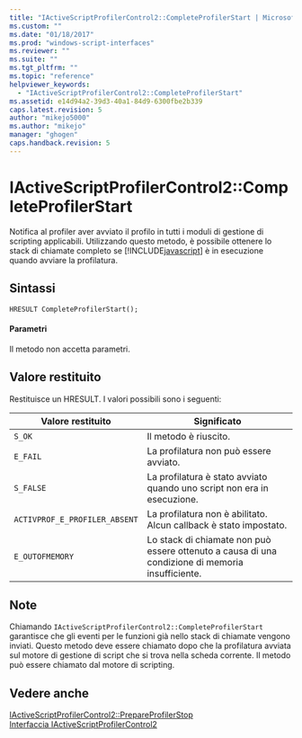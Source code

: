 ```yaml
---
title: "IActiveScriptProfilerControl2::CompleteProfilerStart | Microsoft Docs"
ms.custom: ""
ms.date: "01/18/2017"
ms.prod: "windows-script-interfaces"
ms.reviewer: ""
ms.suite: ""
ms.tgt_pltfrm: ""
ms.topic: "reference"
helpviewer_keywords: 
  - "IActiveScriptProfilerControl2::CompleteProfilerStart"
ms.assetid: e14d94a2-39d3-40a1-84d9-6300fbe2b339
caps.latest.revision: 5
author: "mikejo5000"
ms.author: "mikejo"
manager: "ghogen"
caps.handback.revision: 5
---
```

# IActiveScriptProfilerControl2::CompleteProfilerStart
Notifica al profiler aver avviato il profilo in tutti i moduli di gestione di scripting applicabili.  Utilizzando questo metodo, è possibile ottenere lo stack di chiamate completo se [!INCLUDE[javascript](../../javascript/includes/javascript-md.md)] è in esecuzione quando avviare la profilatura.  
  
## Sintassi  
  
```  
HRESULT CompleteProfilerStart();  
```  
  
#### Parametri  
 Il metodo non accetta parametri.  
  
## Valore restituito  
 Restituisce un HRESULT.  I valori possibili sono i seguenti:  
  
|Valore restituito|Significato|  
|-----------------------|-----------------|  
|`S_OK`|Il metodo è riuscito.|  
|`E_FAIL`|La profilatura non può essere avviato.|  
|`S_FALSE`|La profilatura è stato avviato quando uno script non era in esecuzione.|  
|`ACTIVPROF_E_PROFILER_ABSENT`|La profilatura non è abilitato.  Alcun callback è stato impostato.|  
|`E_OUTOFMEMORY`|Lo stack di chiamate non può essere ottenuto a causa di una condizione di memoria insufficiente.|  
  
## Note  
 Chiamando `IActiveScriptProfilerControl2::CompleteProfilerStart` garantisce che gli eventi per le funzioni già nello stack di chiamate vengono inviati.  Questo metodo deve essere chiamato dopo che la profilatura avviata sul motore di gestione di script che si trova nella scheda corrente.  Il metodo può essere chiamato dal motore di scripting.  
  
## Vedere anche  
 [IActiveScriptProfilerControl2::PrepareProfilerStop](../../winscript/reference/iactivescriptprofilercontrol2-prepareprofilerstop.md)   
 [Interfaccia IActiveScriptProfilerControl2](../../winscript/reference/iactivescriptprofilercontrol2-interface.md)
